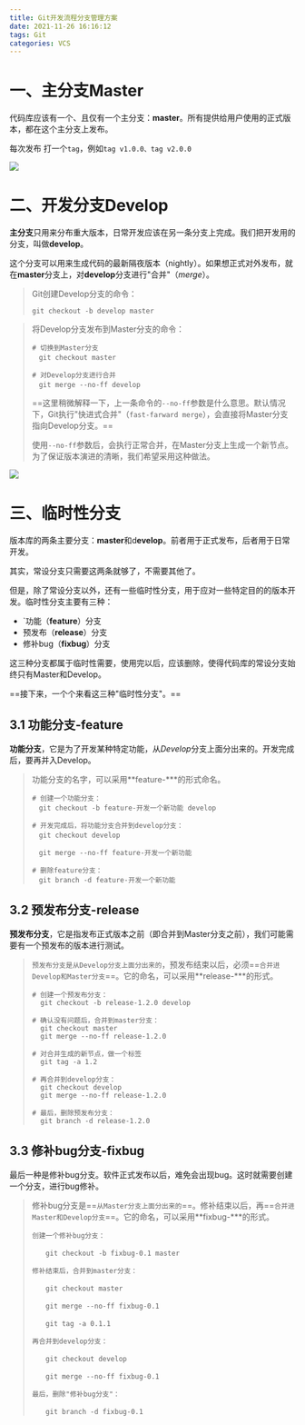 ```yaml
---
title: Git开发流程分支管理方案
date: 2021-11-26 16:16:12
tags: Git
categories: VCS
---
```


# 一、主分支Master

代码库应该有一个、且仅有一个主分支：**master**。所有提供给用户使用的正式版本，都在这个主分支上发布。

每次发布 打一个`tag`，例如`tag v1.0.0、tag v2.0.0`

![](https://img.poetries.top/static/images/20211126173718.png)



# 二、开发分支Develop

**主分支**只用来分布重大版本，日常开发应该在另一条分支上完成。我们把开发用的分支，叫做**develop**。

这个分支可以用来生成代码的最新隔夜版本（nightly）。如果想正式对外发布，就在**master**分支上，对**develop**分支进行"合并"（*merge*）。

> Git创建Develop分支的命令：
>
> ```shell 
> git checkout -b develop master 
> ```

> 将Develop分支发布到Master分支的命令：
>
> ``` shell
> # 切换到Master分支
> 　git checkout master
> 
> # 对Develop分支进行合并
> 　git merge --no-ff develop
> ```
>
> ==这里稍微解释一下，上一条命令的`--no-ff`参数是什么意思。默认情况下，Git执行"快进式合并"（`fast-farward merge`），会直接将Master分支指向Develop分支。==
>
> 使用`--no-ff`参数后，会执行正常合并，在Master分支上生成一个新节点。为了保证版本演进的清晰，我们希望采用这种做法。


![](https://img.poetries.top/static/images/20211126173805.png)

# 三、临时性分支

版本库的两条主要分支：**master**和d**evelop**。前者用于正式发布，后者用于日常开发。

其实，常设分支只需要这两条就够了，不需要其他了。

但是，除了常设分支以外，还有一些临时性分支，用于应对一些特定目的的版本开发。临时性分支主要有三种：

* `功能（**feature**）分支
* 预发布（**release**）分支
* 修补bug（**fixbug**）分支

这三种分支都属于临时性需要，使用完以后，应该删除，使得代码库的常设分支始终只有Master和Develop。


==接下来，一个个来看这三种"临时性分支"。==


## 3.1 功能分支-feature

**功能分支**，它是为了开发某种特定功能，从*Develop*分支上面分出来的。开发完成后，要再并入Develop。

> 功能分支的名字，可以采用**feature-***的形式命名。
>
> ```shell 
> # 创建一个功能分支：
> 　git checkout -b feature-开发一个新功能 develop
> 
> # 开发完成后，将功能分支合并到develop分支：
> 　git checkout develop
> 
> 　git merge --no-ff feature-开发一个新功能
> 
> # 删除feature分支：
> 　git branch -d feature-开发一个新功能
> ```


## 3.2 预发布分支-release

**预发布分支**，它是指发布正式版本之前（即合并到Master分支之前），我们可能需要有一个预发布的版本进行测试。

> `预发布分支是从Develop分支上面分出来的`，预发布结束以后，必须==`合并进Develop和Master分支`==。它的命名，可以采用**release-***的形式。
>
> ```shell
> # 创建一个预发布分支：
> 	git checkout -b release-1.2.0 develop
> 
> # 确认没有问题后，合并到master分支：
> 	git checkout master
> 	git merge --no-ff release-1.2.0
> 
> # 对合并生成的新节点，做一个标签
> 	git tag -a 1.2
> 
> # 再合并到develop分支：
> 	git checkout develop
> 	git merge --no-ff release-1.2.0
> 
> # 最后，删除预发布分支：
> 	git branch -d release-1.2.0
> ```


## 3.3 修补bug分支-fixbug

最后一种是修补bug分支。软件正式发布以后，难免会出现bug。这时就需要创建一个分支，进行bug修补。

> 修补bug分支是==`从Master分支上面分出来的`==。修补结束以后，再==`合并进Master和Develop分支`==。它的命名，可以采用**fixbug-***的形式。
>
> ```shell
> 创建一个修补bug分支：
> 
> 　　git checkout -b fixbug-0.1 master
> 
> 修补结束后，合并到master分支：
> 
> 　　git checkout master
> 
> 　　git merge --no-ff fixbug-0.1
> 
> 　　git tag -a 0.1.1
> 
> 再合并到develop分支：
> 
> 　　git checkout develop
> 
> 　　git merge --no-ff fixbug-0.1
> 
> 最后，删除"修补bug分支"：
> 
> 　　git branch -d fixbug-0.1
> ```
